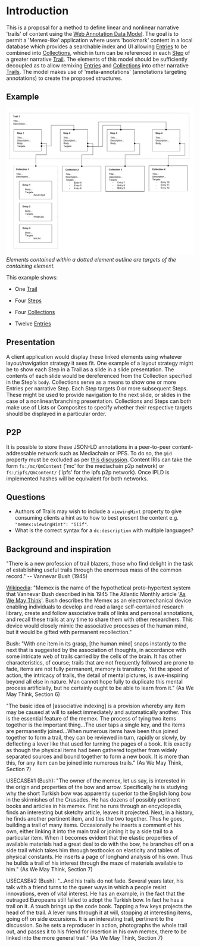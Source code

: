 
# Introduction

This is a proposal for a method to define linear and nonlinear narrative 'trails' of content using the [Web Annotation Data Model](https://www.w3.org/TR/annotation-model/).
The goal is to permit a 'Memex-like' application where users 'bookmark' content in a local database which provides a searchable index and UI allowing [Entries](Entry.md) to be combined into [Collections](Collection.md), which in turn can be referenced in each [Step](Step.md) of a greater narrative [Trail](Trail.md). The elements of this model should be sufficiently decoupled as to allow remixing [Entries](Entry.md) and [Collections](Collection.md) into other narrative [Trails](Trail.md).
The model makes use of 'meta-annotations' (annotations targeting annotations) to create the proposed structures.

## Example

![](Trails.jpg)
*Elements contained within a dotted element outline are targets of the containing element.*

This example shows: 

- One [Trail](Trail.md)

- Four [Steps](Step.md)

- Four [Collections](Collection.md)

- Twelve [Entries](Entry.md)

## Presentation

A client application would display these linked elements using whatever layout/navigation strategy it sees fit.
One example of a layout strategy might be to show each Step in a Trail as a slide in a slide presentation. The contents of each slide would be dereferenced from the Collection specified in the Step's `body`. Collections serve as a means to show one or more Entries per narrative Step. Each Step targets 0 or more subsequent Steps. These might be used to provide navigation to the next slide, or slides in the case of a nonlinear/branching presentation.
Collections and Steps can both make use of Lists or Composites to specify whether their respective targets should be displayed in a particular order.

## P2P
It is possible to store these JSON-LD annotations in a peer-to-peer content-addressable network such as Mediachain or IPFS. To do so, the `@id` property must be excluded as per [this discussion](https://github.com/ipfs/notes/issues/152#issuecomment-239153915).
Content IRIs can take the form `fs:/mc/QmContent` ('mc' for the mediachain p2p network) or `fs:/ipfs/QmContent/` ('ipfs' for the ipfs p2p network).
Once IPLD is implemented hashes will be equivalent for both networks.

## Questions

- Authors of Trails may wish to include a `viewingHint` property to give consuming clients a hint as to how to best present the content e.g. `"memex:viewingHint": "iiif"`.
- What is the correct syntax for a `dc:description` with multiple languages?

## Background and inspiration

"There is a new profession of trail blazers, those who find delight in the task of establishing useful trails through the enormous mass of the common record." -- Vannevar Bush (1945)

[Wikipedia](https://en.wikipedia.org/wiki/Memex): "Memex is the name of the hypothetical proto-hypertext system that Vannevar Bush described in his 1945 The Atlantic Monthly article '[As We May Think](http://www.theatlantic.com/magazine/archive/1945/07/as-we-may-think/303881/)'. Bush describes the Memex as an electromechanical device enabling individuals to develop and read a large self-contained research library, create and follow associative trails of links and personal annotations, and recall these trails at any time to share them with other researchers. This device would closely mimic the associative processes of the human mind, but it would be gifted with permanent recollection."

Bush: "With one item in its grasp, [the human mind] snaps instantly to the next that is suggested by the association of thoughts, in accordance with some intricate web of trails carried by the cells of the brain. It has other characteristics, of course; trails that are not frequently followed are prone to fade, items are not fully permanent, memory is transitory. Yet the speed of action, the intricacy of trails, the detail of mental pictures, is awe-inspiring beyond all else in nature. Man cannot hope fully to duplicate this mental process artificially, but he certainly ought to be able to learn from it." (As We May Think, Section 6)

"The basic idea of [associative indexing] is a provision whereby any item may be caused at will to select immediately and automatically another. This is the essential feature of the memex. The process of tying two items together is the important thing...The user taps a single key, and the items are permanently joined...When numerous items have been thus joined together to form a trail, they can be reviewed in turn, rapidly or slowly, by deflecting a lever like that used for turning the pages of a book. It is exactly as though the physical items had been gathered together from widely separated sources and bound together to form a new book. It is more than this, for any item can be joined into numerous trails." (As We May Think, Section 7)

USECASE#1 (Bush): "The owner of the memex, let us say, is interested in the origin and properties of the bow and arrow. Specifically he is studying why the short Turkish bow was apparently superior to the English long bow in the skirmishes of the Crusades. He has dozens of possibly pertinent books and articles in his memex. First he runs through an encyclopedia, finds an interesting but sketchy article, leaves it projected. Next, in a history, he finds another pertinent item, and ties the two together. Thus he goes, building a trail of many items. Occasionally he inserts a comment of his own, either linking it into the main trail or joining it by a side trail to a particular item. When it becomes evident that the elastic properties of available materials had a great deal to do with the bow, he branches off on a side trail which takes him through textbooks on elasticity and tables of physical constants. He inserts a page of longhand analysis of his own. Thus he builds a trail of his interest through the maze of materials available to him." (As We May Think, Section 7)

USECASE#2 (Bush): "...And his trails do not fade. Several years later, his talk with a friend turns to the queer ways in which a people resist innovations, even of vital interest. He has an example, in the fact that the outraged Europeans still failed to adopt the Turkish bow. In fact he has a trail on it. A touch brings up the code book. Tapping a few keys projects the head of the trail. A lever runs through it at will, stopping at interesting items, going off on side excursions. It is an interesting trail, pertinent to the discussion. So he sets a reproducer in action, photographs the whole trail out, and passes it to his friend for insertion in his own memex, there to be linked into the more general trail." (As We May Think, Section 7)

